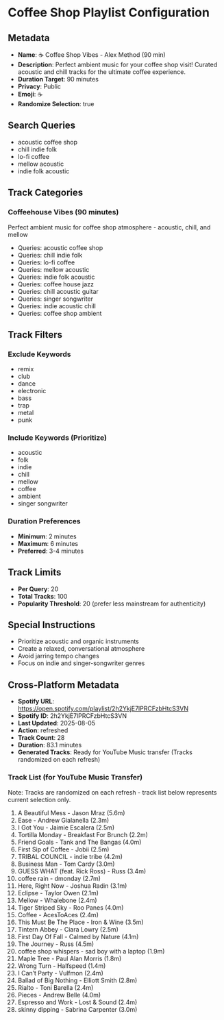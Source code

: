 # Coffee Shop Playlist Configuration

## Metadata

- **Name**: ☕ Coffee Shop Vibes - Alex Method (90 min)
- **Description**: Perfect ambient music for your coffee shop visit! Curated acoustic and chill tracks for the ultimate coffee experience.
- **Duration Target**: 90 minutes
- **Privacy**: Public
- **Emoji**: ☕
- **Randomize Selection**: true

## Search Queries

- acoustic coffee shop
- chill indie folk
- lo-fi coffee
- mellow acoustic
- indie folk acoustic

## Track Categories

### Coffeehouse Vibes (90 minutes)

Perfect ambient music for coffee shop atmosphere - acoustic, chill, and mellow

- Queries: acoustic coffee shop
- Queries: chill indie folk
- Queries: lo-fi coffee
- Queries: mellow acoustic
- Queries: indie folk acoustic
- Queries: coffee house jazz
- Queries: chill acoustic guitar
- Queries: singer songwriter
- Queries: indie acoustic chill
- Queries: coffee shop ambient

## Track Filters

### Exclude Keywords

- remix
- club
- dance
- electronic
- bass
- trap
- metal
- punk

### Include Keywords (Prioritize)

- acoustic
- folk
- indie
- chill
- mellow
- coffee
- ambient
- singer songwriter

### Duration Preferences

- **Minimum**: 2 minutes
- **Maximum**: 6 minutes
- **Preferred**: 3-4 minutes

## Track Limits

- **Per Query**: 20
- **Total Tracks**: 100
- **Popularity Threshold**: 20 (prefer less mainstream for authenticity)

## Special Instructions

- Prioritize acoustic and organic instruments
- Create a relaxed, conversational atmosphere
- Avoid jarring tempo changes
- Focus on indie and singer-songwriter genres

## Cross-Platform Metadata
- **Spotify URL**: https://open.spotify.com/playlist/2h2YkjE7lPRCFzbHtcS3VN
- **Spotify ID**: 2h2YkjE7lPRCFzbHtcS3VN
- **Last Updated**: 2025-08-05
- **Action**: refreshed
- **Track Count**: 28
- **Duration**: 83.1 minutes
- **Generated Tracks**: Ready for YouTube Music transfer (Tracks randomized on each refresh)

### Track List (for YouTube Music Transfer)
Note: Tracks are randomized on each refresh - track list below represents current selection only.
 1. A Beautiful Mess - Jason Mraz (5.6m)
 2. Ease - Andrew Gialanella (2.3m)
 3. I Got You - Jaimie Escalera (2.5m)
 4. Tortilla Monday - Breakfast For Brunch (2.2m)
 5. Friend Goals - Tank and The Bangas (4.0m)
 6. First Sip of Coffee - Jobii (2.5m)
 7. TRIBAL COUNCIL - indie tribe (4.2m)
 8. Business Man - Tom Cardy (3.0m)
 9. GUESS WHAT (feat. Rick Ross) - Russ (3.4m)
10. coffee rain - dmonday (2.7m)
11. Here, Right Now - Joshua Radin (3.1m)
12. Eclipse - Taylor Owen (2.1m)
13. Mellow - Whalebone (2.4m)
14. Tiger Striped Sky - Roo Panes (4.0m)
15. Coffee - AcesToAces (2.4m)
16. This Must Be The Place - Iron & Wine (3.5m)
17. Tintern Abbey - Ciara Lowry (2.5m)
18. First Day Of Fall - Calmed by Nature (4.1m)
19. The Journey - Russ (4.5m)
20. coffee shop whispers - sad boy with a laptop (1.9m)
21. Maple Tree - Paul Alan Morris (1.8m)
22. Wrong Turn - Halfspeed (1.4m)
23. I Can’t Party - Vulfmon (2.4m)
24. Ballad of Big Nothing - Elliott Smith (2.8m)
25. Rialto - Toni Barella (2.4m)
26. Pieces - Andrew Belle (4.0m)
27. Espresso and Work - Lost & Sound (2.4m)
28. skinny dipping - Sabrina Carpenter (3.0m)
